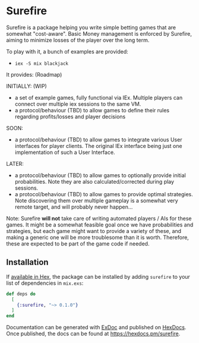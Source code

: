 # Surefire

Surefire is a package helping you write simple betting games that are somewhat "cost-aware".
Basic Money management is enforced by Surefire, aiming to minimize losses of the player over the long term.

To play with it, a bunch of examples are provided:
- `iex -S mix blackjack`

It provides: (Roadmap)
 
INITIALLY: (WIP)
- a set of example games, fully functional via IEx. Multiple players can connect over multiple iex sessions to the same VM.
- a protocol/behaviour (TBD) to allow games to define their rules regarding profits/losses and player decisions
 
SOON:
- a protocol/behaviour (TBD) to allow games to integrate various User interfaces for player clients.
The original IEx interface being just one implementation of such a User Interface.

LATER:
- a protocol/behaviour (TBD) to allow games to optionally provide initial probabilities. 
Note they are also calculated/corrected during play sessions.
- a protocol/behaviour (TBD) to allow games to provide optimal strategies. 
Note discovering them over multiple gameplay is a somewhat very remote target, and will probably never happen...

Note: Surefire **will not** take care of writing automated players / AIs for these games. 
It might be a somewhat feasible goal once we have probabilities and strategies, but each game might want to provide a variety of these,
and making a generic one will be more troublesome than it is worth.
Therefore, these are expected to be part of the game code if needed.


## Installation

If [available in Hex](https://hex.pm/docs/publish), the package can be installed
by adding `surefire` to your list of dependencies in `mix.exs`:

```elixir
def deps do
  [
    {:surefire, "~> 0.1.0"}
  ]
end
```

Documentation can be generated with [ExDoc](https://github.com/elixir-lang/ex_doc)
and published on [HexDocs](https://hexdocs.pm). Once published, the docs can
be found at <https://hexdocs.pm/surefire>.

